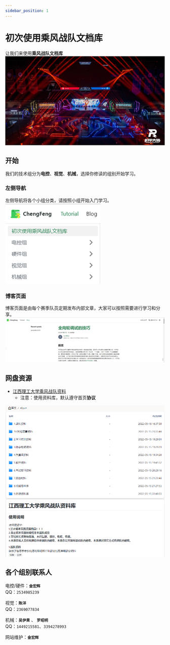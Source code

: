 ```yaml
---
sidebar_position: 1
---
```


# 初次使用乘风战队文档库

让我们来使用**乘风战队文档库**
![比赛场](./images/%E6%AF%94%E8%B5%9B%E5%9C%BA.jpg)
## 开始

我们的技术组分为**电控**、**视觉**、**机械**，选择你修读的组别开始学习。  
### 左侧导航
  左侧导航将各个小组分类，请按照小组开始入门学习。  
![左侧](./images/%E5%B7%A6%E4%BE%A7%E5%AF%BC%E8%88%AA.png)
### 博客页面
  博客页面是由每个赛季队员定期发布内部文章，大家可以按照需要进行学习和分享。  
![博客](./images/%E5%8D%9A%E5%AE%A2.png)

## 网盘资源

- [江西理工大学乘风战队资料](http://106.55.31.73:5244/aliyun) 
  - 注意：使用资料库，默认遵守首页**协议**  
  
![网盘](./images/%E7%BD%91%E7%9B%98.png)

## 各个组别联系人

电控/硬件：**`金宏辉`**  
QQ：`2534985239`

视觉：**`陈洋`**   
QQ：`2369077834`

机械：**`吴伊果`**  、 **`罗昭明`**  
QQ：`1449215581`、`3394278993`

网站维护：**`金宏辉`**  